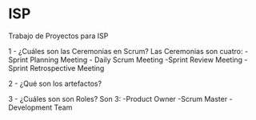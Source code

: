# ISP
Trabajo de Proyectos para ISP

1 - ¿Cuáles son las Ceremonias en Scrum?
Las Ceremonias son cuatro:
       -Sprint Planning Meeting
       - Daily Scrum Meeting
       -Sprint Review Meeting
       - Sprint Retrospective Meeting

2 - ¿Qué son los artefactos?

3 - ¿Cuáles son son Roles?
Son 3:
-Product Owner
-Scrum Master
-Development Team




